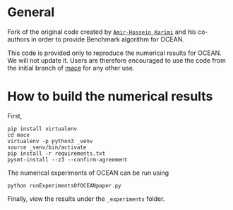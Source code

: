 # General

Fork of the original code created by <a href="https://github.com/amirhk" target="_blank">`Amir-Hossein Karimi`</a> and his co-authors in order to provide Benchmark algorithm for OCEAN.

This code is provided only to reproduce the numerical results for OCEAN. We will not update it. Users are therefore encouraged to use the code from the initial branch of <a href="https://github.com/amirhk/mace">mace</a> for any other use.


# How to build the numerical results

First,

```console
pip install virtualenv
cd mace
virtualenv -p python3 _venv
source _venv/bin/activate
pip install -r requirements.txt
pysmt-install --z3 --confirm-agreement
```

The numerical experiments of OCEAN can be run using 
```console
python runExperimentsOfOCEANpaper.py
```

Finally, view the results under the `_experiments` folder.
